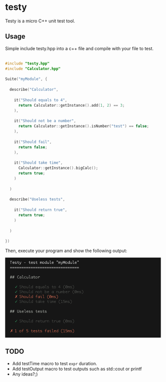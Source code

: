 testy
=====

Testy is a micro C++ unit test tool.

Usage
-----

Simple include testy.hpp into a c++ file and compile with your file to test.

```c++

#include "testy.hpp"
#include "Calculator.hpp"

Suite("myModule", {

  describe("Calculator",

    it("Should equals to 4",
      return Calculator::getInstance().add(1, 2) == 3;
    ),

    it("Should not be a number",
      return Calculator::getInstance().isNumber("test") == false;
    ),

    it("Should fail",
      return false;
    ),

    it("Should take time",
      Calculator::getInstance().bigCalc();
      return true;
    )

  )

  describe("Useless tests",

    it("Should return true",
      return true;
    )

  )

})

```

Then, execute your program and show the following output:

![myImage](example.png)

TODO
----

- Add testTime macro to test `expr` duration.
- Add testOutput macro to test outputs such as std::cout or printf
- Any ideas?;)
